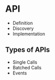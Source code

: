 # API

- Definition
- Discovery
- Implementation

## Types of APIs

- Single Calls
- Batched Calls
- Events
